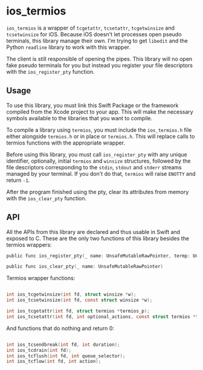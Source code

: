# ios_termios

`ios_termios` is a wrapper of `tcgetattr`, `tcsetattr`, `tcgetwinsize` and `tcsetwinsize` for iOS. Because iOS doesn't let processes open pseudo terminals, this library manage their own. I'm trying to get `libedit` and the Python `readline` library to work with this wrapper.

The client is still responsible of opening the pipes. This library will no open fake pseudo terminals for you but instead you register your file descriptors with the `ios_register_pty` function.

## Usage

To use this library, you must link this Swift Package or the framework compiled from the Xcode project to your app. This will make the necessary symbols available to the libraries that you want to compile.

To compile a library using `termios`, you must include the `ios_termios.h` file either alongside `termios.h` or in place or `termios.h`. This will replace calls to termios functions with the appropriate wrapper.

Before using this library, you must call `ios_register_pty` with any unique identifier, optionally, initial `termios` and `winsize` structures, followed by the file descriptors corresponding to the `stdin`, `stdout` and `stderr` streams managed by your terminal. If you don't do that, `termios` will raise `ENOTTY` and return `-1`.

After the program finished using the pty, clear its attributes from memory with the `ios_clear_pty` function.

## API

All the APIs from this library are declared and thus usable in Swift and exposed to C.
These are the only two functions of this library besides the termios wrappers:

```c
public func ios_register_pty(_ name: UnsafeMutableRawPointer, termp: UnsafeMutablePointer<termios>?, winp: UnsafeMutablePointer<winsize>?, stdin: Int32, stdout: Int32, stderr: Int32)

public func ios_clear_pty(_ name: UnsafeMutableRawPointer)
```

Termios wrapper functions:

```c

int ios_tcgetwinsize(int fd, struct winsize *w);
int ios_tcsetwinsize(int fd, const struct winsize *w);

int ios_tcgetattr(int fd, struct termios *termios_p);
int ios_tcsetattr(int fd, int optional_actions, const struct termios *termios_p);
```

And functions that do nothing and return 0:

```c

int ios_tcsendbreak(int fd, int duration);
int ios_tcdrain(int fd);
int ios_tcflush(int fd, int queue_selector);
int ios_tcflow(int fd, int action);
```
